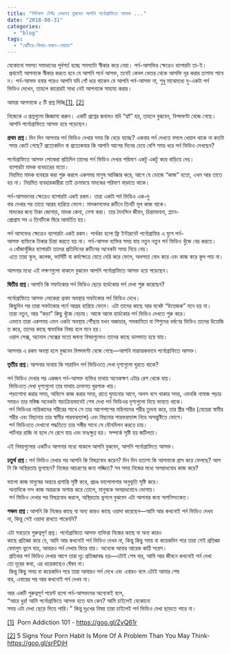 ```yaml
---
title: "লিটমাস টেস্টঃ যেভাবে বুঝবেন আপনি পর্নোগ্রাফিতে আসক্ত ..."
date: "2018-08-31"
categories: 
  - "blog"
tags: 
  - "ঝেটিয়ে-বিদায়-করুন-বেয়াড়া"
---
```


যেকোনো সমস্যা সমাধানের পূর্বশর্ত হচ্ছে সমস্যাটা স্বীকার করে নেয়া। পর্ন-আসক্তির ক্ষেত্রেও ব্যাপারটা তা-ই। প্রথমেই আপনাকে স্বীকার করতে হবে যে আপনি পর্নে আসক্ত, তবেই কেবল ভেতর থেকে আসক্তি দূর করার তাগাদা পাবেন। পর্ন-আসক্ত হবার পরেও আপনি যদি গোঁ ধরে থাকেন যে আপনি পর্ন-আসক্ত না, শুধু মাঝেমধ্যে দু-একটা পর্ন ভিডিও দেখেন, তাহলে কারোরই সাধ্য নেই আপনাকে সাহায্য করার।

আমরা আপনাকে ৫ টি প্রশ্ন দিচ্ছি[\[1\]](https://www.blogger.com/blogger.g?blogID=606604752833102909#_ftn1), [\[2\]](https://www.blogger.com/blogger.g?blogID=606604752833102909#_ftn2)

নিজেকে এ প্রশ্নগুলো জিজ্ঞাসা করুন। একটি প্রশ্নের জবাবও যদি “হ্যাঁ” হয়, তাহলে বুঝবেন, বিপদঘণ্টা বেজে গেছে। আপনি পর্নোগ্রাফিতে আসক্ত হয়ে পড়েছেন।

**প্রথম** **প্রশ্ন** **:** দিন দিন আপনার পর্ন ভিডিও দেখার সময় কি বেড়ে যাচ্ছে? একবার পর্ন দেখতে বসলে খেয়াল থাকে না কতটা সময় কেটে গেছে? প্রত্যেকদিন বা প্রত্যেকবার কি আপনি আগের দিনের চেয়ে বেশি সময় ধরে পর্ন ভিডিও দেখছেন?

পর্নোগ্রাফিতে আসক্ত লোকেরা প্রতিদিন তাদের পর্ন ভিডিও দেখার পরিমাণ একটু একটু করে বাড়িয়ে দেয়। ব্যাপারটা মাদক ব্যবহারের মতো। নিয়মিত মাদক ব্যবহার করা শুরু করলে একসময় মানুষ আবিষ্কার করে, আগে যে ডোজে “কাজ” হতো, এখন আর তাতে হয় না। নিয়মিত ব্যবহারকারীরা তাই ক্রমান্বয়ে মাদকের পরিমাণ বাড়াতে থাকে।

পর্ন-আসক্তদের ক্ষেত্রেও ব্যাপারটা একই রকম। তারা একটা পর্ন ভিডিও এক-দু বার দেখার পর তাতে আগ্রহ হারিয়ে ফেলে। মাদকাসক্তের রুটিনে তিনটি মূল কাজ থাকে। মাদকের জন্য টাকা জোগাড়, মাদক কেনা, নেশা করা। তার দৈনন্দিন জীবন, চিন্তাভাবনা, প্ল্যান-প্রোগ্রাম সব এ তিনটিকে ঘিরে আবর্তিত হয়।

পর্ন আসক্তের ক্ষেত্রেও ব্যাপারটা একই রকম। পার্থক্য হলো ফ্রি ইন্টারনেট পর্নোগ্রাফির এ যুগে পর্ন-আসক্ত ব্যক্তিকে টাকার চিন্তা করতে হয় না। পর্ন-আসক্ত ব্যক্তির সময় যায় নতুন নতুন পর্ন ভিডিও খুঁজে বের করতে। এ খোঁজাখুঁজির ব্যাপারটা তাদের প্রতিদিনের রুটিনের অনেকটা সময় নিয়ে নেয়। এতে তারা স্কুল, কলেজ, ভার্সিটি বা কর্মক্ষেত্রে যেতে দেরি করে ফেলে, অলসতা বোধ করে এবং কাজ করে কূল পায় না।

আপনার মধ্যে এই লক্ষণগুলো থাকলে বুঝবেন আপনি পর্নোগ্রাফিতে আসক্ত হয়ে পড়েছেন।

**দ্বিতীয়** **প্রশ্ন** **:** আপনি কি সফটকোর পর্ন ভিডিও ছেড়ে হার্ডকোর পর্ন দেখা শুরু করেছেন?

পর্নোগ্রাফিতে আসক্ত লোকেরা প্রথম অবস্থায় সফটকোর পর্ন ভিডিও দেখে। কিছুদিন পর তারা সফটকোর পর্নে আগ্রহ হারিয়ে ফেলে। এটা তাদের কাছে আর যথেষ্ট “উত্তেজক” মনে হয় না। তারা নতুন, আর “কড়া” কিছু খুঁজে বেড়ায়। আস্তে আস্তে হার্ডকোর পর্ন ভিডিও দেখতে শুরু করে। এভাবে তারা একসময় এমন একটা অবস্থায় পৌঁছায় যখন অজাচার, সমকামিতা বা শিশুদের ধর্ষণের ভিডিও তাদের উত্তেজিত করে, তাদের কাছে স্বাভাবিক বিষয় বলে মনে হয়। ওরাল সেক্স, অ্যানাল সেক্সের মতো জঘন্য বিষয়গুলোও তাদের কাছে ডালভাত হয়ে যায়।

আপনার এ রকম অবস্থা হলে বুঝবেন বিপদঘণ্টা বেজে গেছে—আপনি মারাত্মকভাবে পর্নোগ্রাফিতে আসক্ত।

**তৃতীয়** **প্রশ্ন :** আপনার মাথায় কি সারাদিন পর্ন ভিডিওতে দেখা দৃশ্যগুলো ঘুরতে থাকে?

পর্ন ভিডিও দেখার পর একজন পর্ন-আসক্ত ব্যক্তির মাথায় অনেকক্ষণ এটার রেশ থেকে যায়। ভিডিওতে দেখা দৃশ্যগুলো তার মাথায় ক্রমাগত ঘুরপাক খায়। পড়াশোনা করার সময়, অফিসে কাজ করার সময়, রাতে ঘুমানোর আগে, অলস বসে থাকার সময়, এমনকি নামাজ পড়ার সময়ও তার মস্তিষ্ক অনেকটা স্বয়ংক্রিয়ভাবেই শেষ দেখা পর্ন ভিডিওর দৃশ্যগুলো নিয়ে ভাবতে থাকে। পর্ন ভিডিওর নায়িকাদের শরীরের সাথে সে তার আশেপাশের মহিলাদের শরীর তুলনা করে, তার স্ত্রীর শরীর (মেয়েরা স্বামীর শরীর এবং বিছানায় তার স্বামীর পারফরম্যান্স) এবং বিছানার পারফরম্যান্স নিয়ে অসন্তুষ্টিতে ভোগে। পর্ন ভিডিওতে দেখানো পদ্ধতিতে তার সঙ্গীর সাথে সে যৌনমিলন করতে চায়। পার্টনার রাজি না হলে সে রেগে যায় এবং মনঃক্ষুণ্ণ হয়। সম্পর্কে সৃষ্টি হয় জটিলতা।

এই বিষয়গুলোর একটিও আপনার মধ্যে থাকলে আপনি বুঝবেন, আপনি পর্নোগ্রাফিতে আসক্ত।

**চতুর্থ** **প্রশ্ন** **:** পর্ন ভিডিও দেখার পর আপনি কি বিষণ্ণবোধ করেন? দিন দিন হতাশা কি আপনাকে গ্রাস করে ফেলছে? আপনি কি অস্থিরতায় ভুগছেন? নিজের আচরণের জন্য লজ্জিত? সব সময় নিজের মধ্যে অপরাধবোধ কাজ করে?

ভালো কাজ মানুষের অন্তরে প্রশান্তি সৃষ্টি করে, প্রচণ্ড ভালোলাগার অনুভূতি সৃষ্টি করে। অন্যদিকে মন্দ কাজ অন্তরকে অশান্ত করে তোলে, মানুষকে অপরাধবোধে ভোগায়। পর্ন ভিডিও দেখার পর বিষণ্ণবোধ করলে, অস্থিরতায় ভুগলে বুঝবেন এটা আপনার জন্য অশনিসংকেত।

**পঞ্চম** **প্রশ্ন** **:** আপনি কি নিজের কাছে বা অন্য কারও কাছে ওয়াদা করেছেন—আমি আর কখনোই পর্ন ভিডিও দেখব না, কিন্তু সেই ওয়াদা রাখতে পারেননি?

এটা সবচেয়ে গুরুত্বপূর্ণ প্রশ্ন। পর্নোগ্রাফিতে আসক্ত ব্যক্তিরা নিজের কাছে বা অন্য কারও কাছে প্রতিজ্ঞা করে যে, আমি আর কখনোই পর্ন ভিডিও দেখব না, কিন্তু কিছু সময় বা কয়েকদিন পরে তারা সেই প্রতিজ্ঞা বেমালুম ভুলে যায়, আবারও পর্ন দেখায় ফিরে যায়। অনেকে আবার আরেক কাঠি সরেস। প্রতিবার পর্ন ভিডিও দেখার আগে তারা দৃঢ় প্রতিজ্ঞাবদ্ধ হয়—এটাই শেষ বার, আমি আর জীবনে কখনোই পর্ন দেখা তো দূরের কথা, এর ধারেকাছেও ঘেঁষব না। কিন্তু কিছু সময় বা কয়েকদিন পরে তারা আবারও পর্ন দেখে এবং এবারও বলে এটাই আমার শেষ বার, এবারের পর আর কখনোই পর্ন দেখব না।

আর একটি গুরুত্বপূর্ণ পয়েন্ট হলো পর্ন-আসক্তদের অনেকেই বলে, “আরে ধুর! আমি পর্নোগ্রাফিতে আসক্ত হতে যাব কেন? আমি চাইলেই যেকোনো সময় এটা দেখা ছেড়ে দিতে পারি।” কিন্তু দুঃখের বিষয় তারা চাইলেই পর্ন ভিডিও দেখা ছাড়তে পারে না।

[\[1\]](https://www.blogger.com/blogger.g?blogID=606604752833102909#_ftnref1)  Porn Addiction 101 - https://goo.gl/ZyQ61r

[\[2\]](https://www.blogger.com/blogger.g?blogID=606604752833102909#_ftnref2) 5 Signs Your Porn Habit Is More Of A Problem Than You May Think- https://goo.gl/srPDjH
